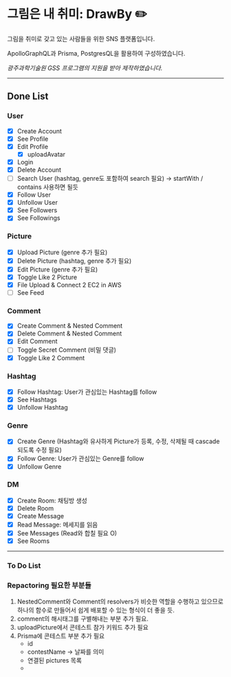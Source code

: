 # 그림은 내 취미: DrawBy ✏️

그림을 취미로 갖고 있는 사람들을 위한 SNS 플랫폼입니다.

ApolloGraphQL과 Prisma, PostgresQL을 활용하여 구성하였습니다.

_광주과학기술원 GSS 프로그램의 지원을 받아 제작하였습니다._

---

## Done List

### User

- [x] Create Account
- [x] See Profile
- [x] Edit Profile
  - [x] uploadAvatar
- [x] Login
- [x] Delete Account
- [ ] Search User (hashtag, genre도 포함하여 search 필요) -> startWith / contains 사용하면 될듯
- [x] Follow User
- [x] Unfollow User
- [x] See Followers
- [x] See Followings

### Picture

- [x] Upload Picture (genre 추가 필요)
- [x] Delete Picture (hashtag, genre 추가 필요)
- [x] Edit Picture (genre 추가 필요)
- [x] Toggle Like 2 Picture
- [x] File Upload & Connect 2 EC2 in AWS
- [ ] See Feed

### Comment

- [x] Create Comment & Nested Comment
- [x] Delete Comment & Nested Comment
- [x] Edit Comment
- [ ] Toggle Secret Comment (비밀 댓글)
- [x] Toggle Like 2 Comment

### Hashtag

- [x] Follow Hashtag: User가 관심있는 Hashtag를 follow
- [x] See Hashtags
- [x] Unfollow Hashtag

### Genre

- [x] Create Genre (Hashtag와 유사하게 Picture가 등록, 수정, 삭제될 때 cascade 되도록 수정 필요)
- [x] Follow Genre: User가 관심있는 Genre를 follow
- [x] Unfollow Genre

### DM

- [x] Create Room: 채팅방 생성
- [x] Delete Room
- [x] Create Message
- [x] Read Message: 메세지를 읽음
- [x] See Messages (Read와 합칠 필요 O)
- [x] See Rooms

---

### To Do List

### Repactoring 필요한 부분들

1. NestedComment와 Comment의 resolvers가 비슷한 역할을 수행하고 있으므로 하나의 함수로 만들어서 쉽게 배포할 수 있는 형식이 더 좋을 듯.
2. comment의 해시태그를 구별해내는 부분 추가 필요.
3. uploadPicture에서 콘테스트 참가 키워드 추가 필요
4. Prisma에 콘테스트 부분 추가 필요
   - id
   - contestName -> 날짜를 의미
   - 연결된 pictures 목록
   -
